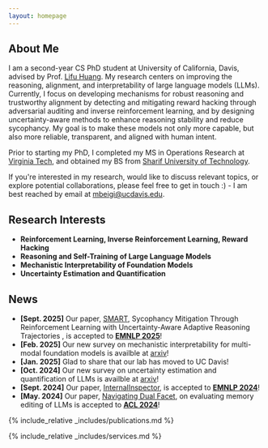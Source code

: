 ```yaml
---
layout: homepage
---
```


## About Me

I am a second-year CS PhD student at University of California, Davis, advised by Prof. [Lifu Huang](https://wilburone.github.io/). My research centers on improving the reasoning, alignment, and interpretability of large language models (LLMs). Currently, I focus on developing mechanisms for robust reasoning and trustworthy alignment by detecting and mitigating reward hacking through adversarial auditing and inverse reinforcement learning, and by designing uncertainty-aware methods to enhance reasoning stability and reduce sycophancy. My goal is to make these models not only more capable, but also more reliable, transparent, and aligned with human intent.

Prior to starting my PhD, I completed my MS in Operations Research at [Virginia Tech](https://www.ise.vt.edu/), and obtained my BS from [Sharif University of Technology](https://en.sharif.edu/). 

If you're interested in my research, would like to discuss relevant topics, or explore potential collaborations, please feel free to get in touch :) - I am best reached by email at [mbeigi@ucdavis.edu](mailto:mbeigi@ucdavis.edu).


## Research Interests
- **Reinforcement Learning, Inverse Reinforcement Learning, Reward Hacking**
- **Reasoning and Self-Training of Large Language Models**
- **Mechanistic Interpretability of Foundation Models**
- **Uncertainty Estimation and Quantification**

## News
- **[Sept. 2025]** Our paper, [SMART](https://arxiv.org/abs/2509.16742), Sycophancy Mitigation Through Reinforcement Learning with Uncertainty-Aware Adaptive Reasoning Trajectories , is accepted to [**EMNLP 2025**](https://2025.emnlp.org/)!
- **[Feb. 2025]** Our new survey on mechanistic interpretability for multi-modal foundation models is availble at [arxiv](https://arxiv.org/abs/2502.17516)!
- **[Jan. 2025]** Glad to share that our lab has moved to UC Davis!
- **[Oct. 2024]** Our new survey on uncertainty estimation and quantification of LLMs is availble at [arxiv](https://arxiv.org/abs/2410.20199)!
- **[Sept. 2024]** Our paper, [InternalInspector](https://arxiv.org/abs/2406.12053), is accepted to [**EMNLP 2024**](https://2024.emnlp.org/)! 
- **[May. 2024]** Our paper, [Navigating Dual Facet](https://arxiv.org/abs/2402.11122), on evaluating memory editing of LLMs is accepted to [**ACL 2024**](https://2024.aclweb.org/)!

{% include_relative _includes/publications.md %}

{% include_relative _includes/services.md %}
